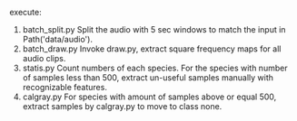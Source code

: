 execute: 
1. batch_split.py
	Split the audio with 5 sec windows to match the input in Path('data/audio'). 
2. batch_draw.py
	Invoke draw.py, extract square frequency maps for all audio clips.
3. statis.py
	Count numbers of each species. For the species with number of samples less than 500, extract un-useful samples manually with recognizable features.
4. calgray.py
	For species with amount of samples above or equal 500, extract samples by calgray.py to move to class none. 

	
